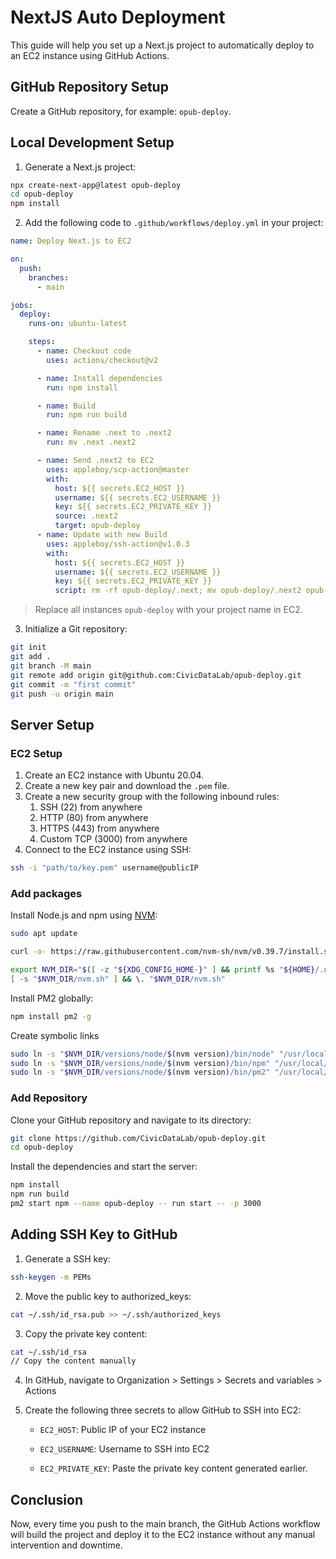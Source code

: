 # NextJS Auto Deployment

This guide will help you set up a Next.js project to automatically deploy to an EC2 instance using GitHub Actions.

## GitHub Repository Setup

Create a GitHub repository, for example: `opub-deploy`.

## Local Development Setup

1.  Generate a Next.js project:

```bash
npx create-next-app@latest opub-deploy
cd opub-deploy
npm install
```

2.  Add the following code to `.github/workflows/deploy.yml` in your project:

```yaml
name: Deploy Next.js to EC2

on:
  push:
    branches:
      - main

jobs:
  deploy:
    runs-on: ubuntu-latest

    steps:
      - name: Checkout code
        uses: actions/checkout@v2

      - name: Install dependencies
        run: npm install

      - name: Build
        run: npm run build

      - name: Rename .next to .next2
        run: mv .next .next2

      - name: Send .next2 to EC2
        uses: appleboy/scp-action@master
        with:
          host: ${{ secrets.EC2_HOST }}
          username: ${{ secrets.EC2_USERNAME }}
          key: ${{ secrets.EC2_PRIVATE_KEY }}
          source: .next2
          target: opub-deploy
      - name: Update with new Build
        uses: appleboy/ssh-action@v1.0.3
        with:
          host: ${{ secrets.EC2_HOST }}
          username: ${{ secrets.EC2_USERNAME }}
          key: ${{ secrets.EC2_PRIVATE_KEY }}
          script: rm -rf opub-deploy/.next; mv opub-deploy/.next2 opub-deploy/.next; pm2 restart opub-deploy
```

> Replace all instances `opub-deploy` with your project name in EC2.

3. Initialize a Git repository:

```bash
git init
git add .
git branch -M main
git remote add origin git@github.com:CivicDataLab/opub-deploy.git
git commit -m "first commit"
git push -u origin main
```

## Server Setup

### EC2 Setup

1.  Create an EC2 instance with Ubuntu 20.04.
2.  Create a new key pair and download the `.pem` file.
3.  Create a new security group with the following inbound rules:
    1.  SSH (22) from anywhere
    2.  HTTP (80) from anywhere
    3.  HTTPS (443) from anywhere
    4.  Custom TCP (3000) from anywhere
4.  Connect to the EC2 instance using SSH:

```bash
ssh -i "path/to/key.pem" username@publicIP
```

### Add packages

Install Node.js and npm using [NVM](https://github.com/nvm-sh/nvm):

```bash
sudo apt update

curl -o- https://raw.githubusercontent.com/nvm-sh/nvm/v0.39.7/install.sh | bash

export NVM_DIR="$([ -z "${XDG_CONFIG_HOME-}" ] && printf %s "${HOME}/.nvm" || printf %s "${XDG_CONFIG_HOME}/nvm")"
[ -s "$NVM_DIR/nvm.sh" ] && \. "$NVM_DIR/nvm.sh"
```

Install PM2 globally:

```bash
npm install pm2 -g
```

Create symbolic links

```bash
sudo ln -s "$NVM_DIR/versions/node/$(nvm version)/bin/node" "/usr/local/bin/node"
sudo ln -s "$NVM_DIR/versions/node/$(nvm version)/bin/npm" "/usr/local/bin/npm"
sudo ln -s "$NVM_DIR/versions/node/$(nvm version)/bin/pm2" "/usr/local/bin/pm2"
```

### Add Repository

Clone your GitHub repository and navigate to its directory:

```bash
git clone https://github.com/CivicDataLab/opub-deploy.git
cd opub-deploy
```

Install the dependencies and start the server:

```bash
npm install
npm run build
pm2 start npm --name opub-deploy -- run start -- -p 3000
```

## Adding SSH Key to GitHub

1. Generate a SSH key:

```bash
ssh-keygen -m PEMs
```

2. Move the public key to authorized_keys:

```bash
cat ~/.ssh/id_rsa.pub >> ~/.ssh/authorized_keys
```

3. Copy the private key content:

```bash
cat ~/.ssh/id_rsa
// Copy the content manually
```

4. In GitHub, navigate to Organization > Settings > Secrets and variables > Actions

5. Create the following three secrets to allow GitHub to SSH into EC2:

   - `EC2_HOST`: Public IP of your EC2 instance

   - `EC2_USERNAME`: Username to SSH into EC2

   - `EC2_PRIVATE_KEY`: Paste the private key content generated earlier.

## Conclusion

Now, every time you push to the main branch, the GitHub Actions workflow will build the project and deploy it to the EC2 instance without any manual intervention and downtime.
